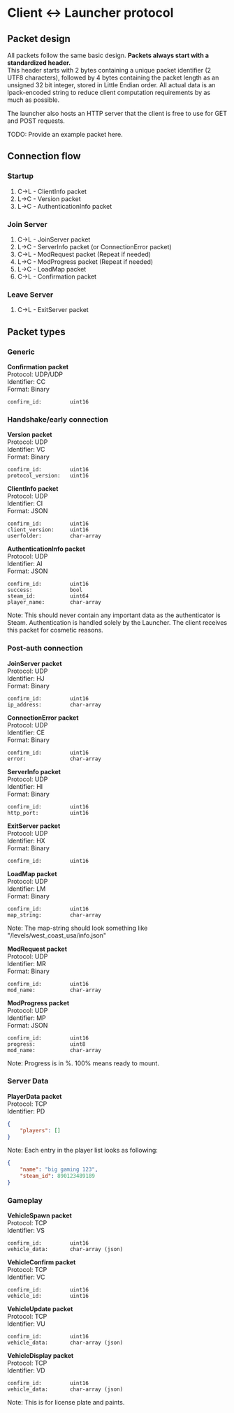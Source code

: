 # Client <-> Launcher protocol

## Packet design
All packets follow the same basic design.
**Packets always start with a standardized header.**<br>
This header starts with 2 bytes containing a unique packet identifier (2 UTF8 characters), followed by 4 bytes containing the packet length as an unsigned 32 bit integer, stored in Little Endian order.
All actual data is an lpack-encoded string to reduce client computation requirements by as much as possible.

The launcher also hosts an HTTP server that the client is free to use for GET and POST requests.

TODO: Provide an example packet here.


## Connection flow
### Startup
1. C->L - ClientInfo packet
2. L->C - Version packet
3. L->C - AuthenticationInfo packet

### Join Server
1. C->L - JoinServer packet
2. L->C - ServerInfo packet (or ConnectionError packet)
3. C->L - ModRequest packet (Repeat if needed)
4. L->C - ModProgress packet (Repeat if needed)
5. L->C - LoadMap packet
6. C->L - Confirmation packet

### Leave Server
1. C->L - ExitServer packet

## Packet types
### Generic
**Confirmation packet**<br>
Protocol: UDP/UDP<br>
Identifier: CC<br>
Format: Binary
```
confirm_id:         uint16
```

### Handshake/early connection
**Version packet**<br>
Protocol: UDP<br>
Identifier: VC<br>
Format: Binary
```
confirm_id:         uint16
protocol_version:   uint16
```

**ClientInfo packet**<br>
Protocol: UDP<br>
Identifier: CI<br>
Format: JSON
```
confirm_id:         uint16
client_version:     uint16
userfolder:         char-array
```

**AuthenticationInfo packet**<br>
Protocol: UDP<br>
Identifier: AI<br>
Format: JSON
```
confirm_id:         uint16
success:            bool
steam_id:           uint64
player_name:        char-array
```
Note: This should never contain any important data as the authenticator is Steam.
Authentication is handled solely by the Launcher. The client receives this packet for cosmetic reasons.

### Post-auth connection
**JoinServer packet**<br>
Protocol: UDP<br>
Identifier: HJ<br>
Format: Binary
```
confirm_id:         uint16
ip_address:         char-array
```

**ConnectionError packet**<br>
Protocol: UDP<br>
Identifier: CE<br>
Format: Binary
```
confirm_id:         uint16
error:              char-array
```

**ServerInfo packet**<br>
Protocol: UDP<br>
Identifier: HI<br>
Format: Binary
```
confirm_id:         uint16
http_port:          uint16
```

**ExitServer packet**<br>
Protocol: UDP<br>
Identifier: HX<br>
Format: Binary
```
confirm_id:         uint16
```

**LoadMap packet**<br>
Protocol: UDP<br>
Identifier: LM<br>
Format: Binary
```
confirm_id:         uint16
map_string:         char-array
```
Note: The map-string should look something like "/levels/west_coast_usa/info.json"

**ModRequest packet**<br>
Protocol: UDP<br>
Identifier: MR<br>
Format: Binary
```
confirm_id:         uint16
mod_name:           char-array
```

**ModProgress packet**<br>
Protocol: UDP<br>
Identifier: MP<br>
Format: JSON
```
confirm_id:         uint16
progress:           uint8
mod_name:           char-array
```
Note: Progress is in %. 100% means ready to mount.

### Server Data
**PlayerData packet**<br>
Protocol: TCP<br>
Identifier: PD
```json
{
    "players": []
}
```
Note: Each entry in the player list looks as following:
```json
{
    "name": "big gaming 123",
    "steam_id": 890123489189
}
```

### Gameplay
**VehicleSpawn packet**<br>
Protocol: TCP<br>
Identifier: VS
```
confirm_id:         uint16
vehicle_data:       char-array (json)
```

**VehicleConfirm packet**<br>
Protocol: TCP<br>
Identifier: VC
```
confirm_id:         uint16
vehicle_id:         uint16
```

**VehicleUpdate packet**<br>
Protocol: TCP<br>
Identifier: VU
```
confirm_id:         uint16
vehicle_data:       char-array (json)
```

**VehicleDisplay packet**<br>
Protocol: TCP<br>
Identifier: VD
```
confirm_id:         uint16
vehicle_data:       char-array (json)
```
Note: This is for license plate and paints.
